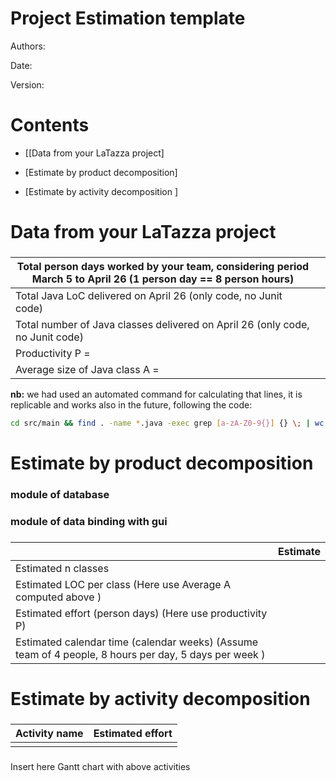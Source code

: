 # Project Estimation  template

Authors:

Date:

Version:

# Contents

- [[Data from your LaTazza project]

- [Estimate by product decomposition]
- [Estimate by activity decomposition ]



# Data from your LaTazza project

###

|         Total person days worked by your  team, considering period March 5 to April 26 (1 person day == 8 person hours)     |   |
| ----------- | ------------------------------- |
|Total Java LoC delivered on April 26 (only code, no Junit code) | |
| Total number of Java classes delivered on April 26 (only code, no Junit code)| |
| Productivity P =| |
|Average size of Java class A = | |

**nb:** we had used an automated command for calculating that lines, it is
replicable and works also in the future, following the code:
```bash
cd src/main && find . -name *.java -exec grep [a-zA-Z0-9{}] {} \; | wc -l
```

# Estimate by product decomposition

### module of database  

### module of data binding with gui


###

|             | Estimate                        |
| ----------- | ------------------------------- |
| Estimated n classes   |                             |
| Estimated LOC per class  (Here use Average A computed above )      |                            |
| Estimated effort  (person days) (Here use productivity P)  |                                      |
| Estimated calendar time (calendar weeks) (Assume team of 4 people, 8 hours per day, 5 days per week ) |                    |


# Estimate by activity decomposition



###

|         Activity name    | Estimated effort    |
| ----------- | ------------------------------- |
| | |


###
Insert here Gantt chart with above activities
